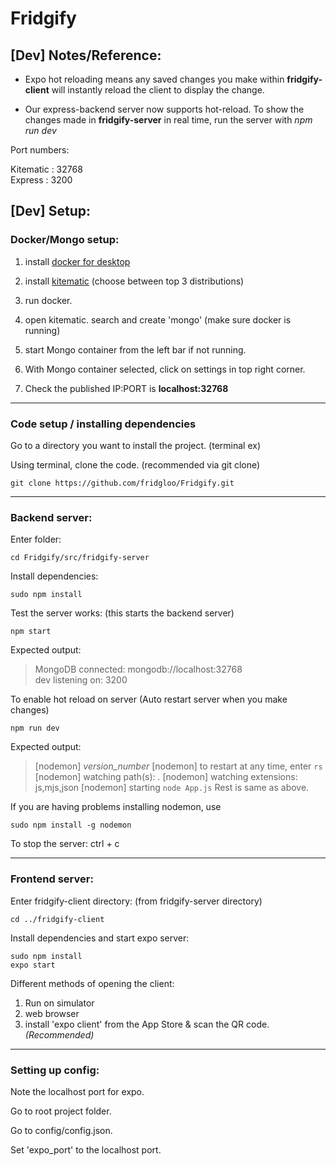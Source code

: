 # Fridgify

## [Dev] Notes/Reference:

- Expo hot reloading means any saved changes you make within **fridgify-client** will instantly reload the client to display the change.

- Our express-backend server now supports hot-reload. To show the changes made in **fridgify-server** in real time, run the server with *npm run dev*

Port numbers:

Kitematic : 32768  
Express : 3200

## [Dev] Setup:

### Docker/Mongo setup:

1. install [docker for desktop](https://www.docker.com/products/docker-desktop)

2. install [kitematic](https://github.com/docker/kitematic/releases)
   (choose between top 3 distributions)

3. run docker.

4. open kitematic. search and create 'mongo' (make sure docker is running)

5. start Mongo container from the left bar if not running.

6. With Mongo container selected, click on settings in top right corner.

7. Check the published IP:PORT is **localhost:32768**

---

### Code setup / installing dependencies

Go to a directory you want to install the project.
(terminal ex)

Using terminal, clone the code. (recommended via git clone)

    git clone https://github.com/fridgloo/Fridgify.git

---

### Backend server:

Enter folder:

    cd Fridgify/src/fridgify-server

Install dependencies:

    sudo npm install

Test the server works: (this starts the backend server)

    npm start

Expected output:

> MongoDB connected: mongodb://localhost:32768  
> dev listening on: 3200

To enable hot reload on server (Auto restart server when you make changes)

    npm run dev

Expected output:

> [nodemon] *version_number*
> [nodemon] to restart at any time, enter `rs`
> [nodemon] watching path(s): *.*
> [nodemon] watching extensions: js,mjs,json
> [nodemon] starting `node App.js`
> Rest is same as above.

If you are having problems installing nodemon, use

    sudo npm install -g nodemon

To stop the server: ctrl + c

---

### Frontend server:

Enter fridgify-client directory: (from fridgify-server directory)

    cd ../fridgify-client

Install dependencies and start expo server:

    sudo npm install
    expo start

Different methods of opening the client:

1. Run on simulator
2. web browser
3. install 'expo client' from the App Store & scan the QR code. _(Recommended)_

---

### Setting up config:

Note the localhost port for expo.

Go to root project folder.

Go to config/config.json.

Set 'expo_port' to the localhost port.
